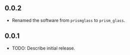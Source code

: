 ## 0.0.2

* Renamed the software from `prismglass` to `prism_glass`.

## 0.0.1

* TODO: Describe initial release.
